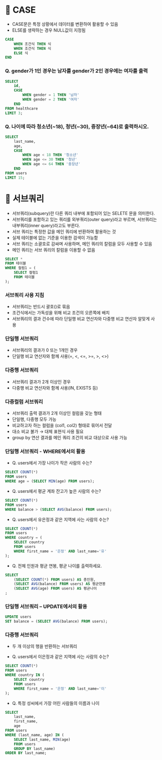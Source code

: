 # 📌 CASE

- CASE문은 특정 상황에서 데이터를 변환하여 활용할 수 있음
- ELSE를 생략하는 경우 NULL값이 지정됨

```sql
CASE
	WHEN 조건식 THEN 식
	WHEN 조건식 THEN 식
	ELSE 식
END
```

### Q. gender가 1인 경우는 남자를 gender가 2인 경우에는 여자를 출력

```sql
SELECT
	id,
	CASE
		WHEN gender = 1 THEN '남자'
		WHEN gender = 2 THEN '여자'
	END
FROM healthcare
LIMIT 3;
```

### Q. 나이에 따라 청소년(~18), 청년(~30), 중장년(~64)로 출력하시오.

```sql
SELECT
	last_name,
	age,
	CASE
		WHEN age < 18 THEN '청소년'
		WHEN age <= 30 THEN '청년'
		WHEN age <= 64 THEN '중장년'
	END
FROM users
LIMIT 15;
```

# 📌 서브쿼리

- 서브쿼리(subquery)란 다른 쿼리 내부에 포함되어 있는 SELETE 문을 의미한다.
- 서브쿼리를 포함하고 있는 쿼리를 외부쿼리(outer query)라고 부르며, 서브쿼리는 내부쿼리(inner query)라고도 부른다.
- 서브 쿼리는 특정한 값을 메인 쿼리에 반환하여 활용하는 것
- 실제 테이블에 없는 기준을 이용한 검색이 가능함
- 서브 쿼리는 소괄호로 감싸며 사용하며, 메인 쿼리의 칼럼을 모두 사용할 수 있음
- 메인 쿼리는 서브 쿼리의 칼럼을 이용할 수 없음

```sql
SELECT *
FROM 테이블
WHERE 컬럼1 = (
	SELECT 컬럼1
	FROM 테이블
);
```

### 서브쿼리 사용 지침

- 서브쿼리는 반드시 괄호()로 묶음
- 조건식에서는 가독성을 위해 비교 조건의 오른쪽에 배치
- 서브쿼리의 결과 건수에 따라 단일행 비교 연산자와 다중행 비교 연산자 알맞게 사용

### 단일행 서브쿼리

- 서브쿼리의 결과가 0 또는 1개인 경우
- 단일행 비교 연산자와 함께 사용(=, <, <=, >=, >, <>)

### 다중행 서브쿼리

- 서브쿼리 결과가 2개 이상인 경우
- 다중행 비교 연산자와 함께 사용(IN, EXISTS 등)

### 다중컬럼 서브쿼리

- 서브쿼리 출력 결과가 2개 이상인 컬럼을 갖눈 형태
- 단일행, 다중행 모두 가능
- 비교하고자 하는 컬럼을 (col1, col2) 형태로 묶어서 전달
- 대소 비교 불가 → 대체 표현식 사용 필요
- group by 연산 결과를 메인 쿼리 조건의 비교 대상으로 사용 가능

### 단일행 서브쿼리 - WHERE에서의 활용

- Q. users에서 가장 나이가 작은 사람의 수는?

```sql
SELECT COUNT(*)
FROM users
WHERE age = (SELECT MIN(age) FROM users);
```

- Q. users에서 평균 계좌 잔고가 높은 사람의 수는?

```sql
SELECT COUNT(*)
FROM users
WHERE balance > (SELECT AVG(balance) FROM users);
```

- Q. users에서 유은정과 같은 지역에 사는 사람의 수는?

```sql
SELECT COUNT(*)
FROM users
WHERE country = (
	SELECT country
	FROM users
	WHERE first_name = '은정' AND last_name='유'
);
```

- Q. 전체 인원과 평균 연봉, 평균 나이를 출력하세요.

```sql
SELECT
	(SELECT COUNT(*) FROM users) AS 총인원,
	(SELECT AVG(balance) FROM users) AS 평균연봉
	(SELECT AVG(age) FROM users) AS 평균나이
;
```

### 단일행 서브쿼리 – UPDATE에서의 활용

```sql
UPDATE users
SET balance = (SELECT AVG(balance) FROM users);
```

### 다중행 서브쿼리

- 두 개 이상의 행을 반환하는 서브쿼리

- Q. users에서 이은정과 같은 지역에 사는 사람의 수는?

```sql
SELECT COUNT(*)
FROM users
WHERE country IN (
	SELECT country
	FROM users
	WHERE first_name = '은정' AND last_name='이'
);
```

- Q. 특정 성씨에서 가장 어린 사람들의 이름과 나이

```sql
SELECT
	last_name,
	first_name,
	age
FROM users
WHERE (last_name, age) IN (
	SELECT last_name, MIN(age)
	FROM users
	GROUP BY last_name)
ORDER BY last_name;
```
